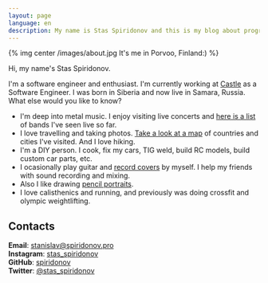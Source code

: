 ```yaml
---
layout: page
language: en
description: My name is Stas Spiridonov and this is my blog about programming, music, books, drawing, hobbies and other interesting things.
---
```


{% img center /images/about.jpg It's me in Porvoo, Finland:) %}

Hi, my name's Stas Spiridonov.

I'm a software engineer and enthusiast. I'm currently working at [Castle](http://castle.co/) as a Software Engineer. I was born in Siberia and now live in Samara, Russia. What else would you like to know?

* I'm deep into metal music. I enjoy visiting live concerts and [here is a list](/concerts) of bands I've seen live so far.
* I love travelling and taking photos. [Take a look at a map](https://mapsengine.google.com/map/viewer?mid=ziVaddBS2p-0.kqGf9Lw-1rNk) of countries and cities I've visited. And I love hiking.
* I'm a DIY person. I cook, fix my cars, TIG weld, build RC models, build custom car parts, etc.
* I ocasionally play guitar and [record covers](/covers) by myself. I help my friends with sound recording and mixing.
* Also I like drawing [pencil portraits](/drawings).
* I love calisthenics and running, and previously was doing crossfit and olympic weightlifting.

## Contacts

**Email**: [stanislav@spiridonov.pro](mailto:stanislav@spiridonov.pro)  
**Instagram**: [stas_spiridonov](https://www.instagram.com/stas_spiridonov/)  
**GitHub**: [spiridonov](https://github.com/spiridonov)  
**Twitter**: [@stas_spiridonov](https://twitter.com/stas_spiridonov)  
